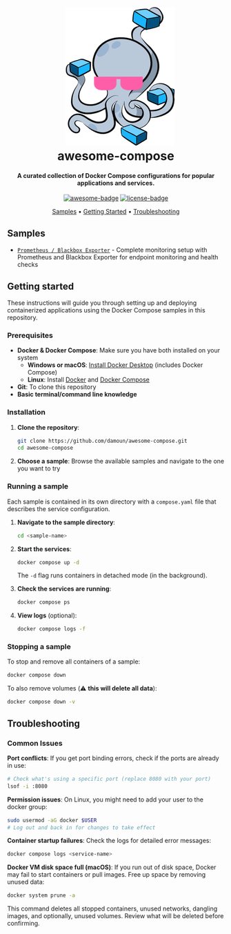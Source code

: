 <img align="left" width="0" height="192px" hspace="10"/>
<h1 align="center">
  <br><img src="project-logo.jpeg">
  <br>
  awesome-compose
  <br>
</h1>

<h4 align="center">A curated collection of Docker Compose configurations for popular applications and services.</h4>

<p align="center">
  <a href="https://awesome.re"><img src="https://awesome.re/badge.svg" alt="awesome-badge"></a>
  <a href="LICENSE"><img src="https://img.shields.io/github/license/damoun/awesome-compose.svg" alt="license-badge"></a>
</p>

<p align="center">
  <a href="#samples">Samples</a> •
  <a href="#getting-started">Getting Started</a> •
  <a href="#troubleshooting">Troubleshooting</a>
</p>

## Samples

- [`Prometheus / Blackbox Exporter`](prometheus-blackbox) - Complete monitoring setup with Prometheus and Blackbox Exporter for endpoint monitoring and health checks

<!-- 
Future samples to be added:
### Databases
### Web Servers & Reverse Proxies  
### Development Tools
### CI/CD Tools
### Message Queues
### Caching Solutions
-->

## Getting started

These instructions will guide you through setting up and deploying containerized applications using the Docker Compose samples in this repository.

### Prerequisites

- **Docker & Docker Compose**: Make sure you have both installed on your system
  - **Windows or macOS**: [Install Docker Desktop](https://www.docker.com/get-started) (includes Docker Compose)
  - **Linux**: Install [Docker](https://docs.docker.com/engine/install/) and [Docker Compose](https://docs.docker.com/compose/install/)
- **Git**: To clone this repository
- **Basic terminal/command line knowledge**

### Installation

1. **Clone the repository**:
   ```bash
   git clone https://github.com/damoun/awesome-compose.git
   cd awesome-compose
   ```

2. **Choose a sample**: Browse the available samples and navigate to the one you want to try

### Running a sample

Each sample is contained in its own directory with a `compose.yaml` file that describes the service configuration.

1. **Navigate to the sample directory**:
   ```bash
   cd <sample-name>
   ```

2. **Start the services**:
   ```bash
   docker compose up -d
   ```
   
   The `-d` flag runs containers in detached mode (in the background).

3. **Check the services are running**:
   ```bash
   docker compose ps
   ```

4. **View logs** (optional):
   ```bash
   docker compose logs -f
   ```

### Stopping a sample

To stop and remove all containers of a sample:

```bash
docker compose down
```

To also remove volumes (⚠️ **this will delete all data**):

```bash
docker compose down -v
```

## Troubleshooting

### Common Issues

**Port conflicts**: If you get port binding errors, check if the ports are already in use:
```bash
# Check what's using a specific port (replace 8080 with your port)
lsof -i :8080
```

**Permission issues**: On Linux, you might need to add your user to the docker group:
```bash
sudo usermod -aG docker $USER
# Log out and back in for changes to take effect
```

**Container startup failures**: Check the logs for detailed error messages:
```bash
docker compose logs <service-name>
```

**Docker VM disk space full (macOS)**: If you run out of disk space, Docker may fail to start containers or pull images. Free up space by removing unused data:

```bash
docker system prune -a
```

This command deletes all stopped containers, unused networks, dangling images, and optionally, unused volumes. Review what will be deleted before confirming.
